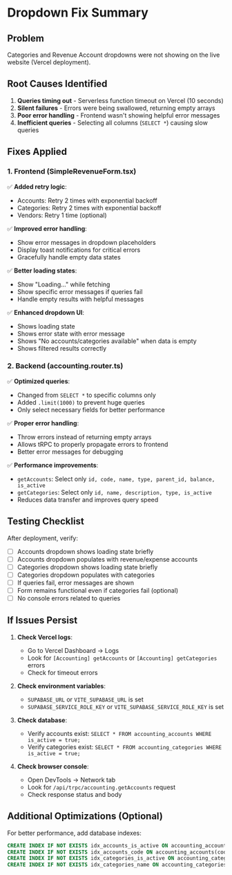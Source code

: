 # Dropdown Fix Summary

## Problem
Categories and Revenue Account dropdowns were not showing on the live website (Vercel deployment).

## Root Causes Identified

1. **Queries timing out** - Serverless function timeout on Vercel (10 seconds)
2. **Silent failures** - Errors were being swallowed, returning empty arrays
3. **Poor error handling** - Frontend wasn't showing helpful error messages
4. **Inefficient queries** - Selecting all columns (`SELECT *`) causing slow queries

## Fixes Applied

### 1. Frontend (SimpleRevenueForm.tsx)

✅ **Added retry logic**:
- Accounts: Retry 2 times with exponential backoff
- Categories: Retry 2 times with exponential backoff
- Vendors: Retry 1 time (optional)

✅ **Improved error handling**:
- Show error messages in dropdown placeholders
- Display toast notifications for critical errors
- Gracefully handle empty data states

✅ **Better loading states**:
- Show "Loading..." while fetching
- Show specific error messages if queries fail
- Handle empty results with helpful messages

✅ **Enhanced dropdown UI**:
- Shows loading state
- Shows error state with error message
- Shows "No accounts/categories available" when data is empty
- Shows filtered results correctly

### 2. Backend (accounting.router.ts)

✅ **Optimized queries**:
- Changed from `SELECT *` to specific columns only
- Added `.limit(1000)` to prevent huge queries
- Only select necessary fields for better performance

✅ **Proper error handling**:
- Throw errors instead of returning empty arrays
- Allows tRPC to properly propagate errors to frontend
- Better error messages for debugging

✅ **Performance improvements**:
- `getAccounts`: Select only `id, code, name, type, parent_id, balance, is_active`
- `getCategories`: Select only `id, name, description, type, is_active`
- Reduces data transfer and improves query speed

## Testing Checklist

After deployment, verify:

- [ ] Accounts dropdown shows loading state briefly
- [ ] Accounts dropdown populates with revenue/expense accounts
- [ ] Categories dropdown shows loading state briefly
- [ ] Categories dropdown populates with categories
- [ ] If queries fail, error messages are shown
- [ ] Form remains functional even if categories fail (optional)
- [ ] No console errors related to queries

## If Issues Persist

1. **Check Vercel logs**:
   - Go to Vercel Dashboard → Logs
   - Look for `[Accounting] getAccounts` or `[Accounting] getCategories` errors
   - Check for timeout errors

2. **Check environment variables**:
   - `SUPABASE_URL` or `VITE_SUPABASE_URL` is set
   - `SUPABASE_SERVICE_ROLE_KEY` or `VITE_SUPABASE_SERVICE_ROLE_KEY` is set

3. **Check database**:
   - Verify accounts exist: `SELECT * FROM accounting_accounts WHERE is_active = true;`
   - Verify categories exist: `SELECT * FROM accounting_categories WHERE is_active = true;`

4. **Check browser console**:
   - Open DevTools → Network tab
   - Look for `/api/trpc/accounting.getAccounts` request
   - Check response status and body

## Additional Optimizations (Optional)

For better performance, add database indexes:

```sql
CREATE INDEX IF NOT EXISTS idx_accounts_is_active ON accounting_accounts(is_active);
CREATE INDEX IF NOT EXISTS idx_accounts_code ON accounting_accounts(code);
CREATE INDEX IF NOT EXISTS idx_categories_is_active ON accounting_categories(is_active);
CREATE INDEX IF NOT EXISTS idx_categories_name ON accounting_categories(name);
```

